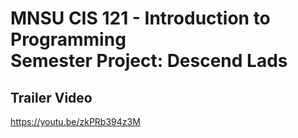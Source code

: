 # MNSU CIS 121 - Introduction to Programming<br>Semester Project: Descend Lads

## Trailer Video
https://youtu.be/zkPRb394z3M
